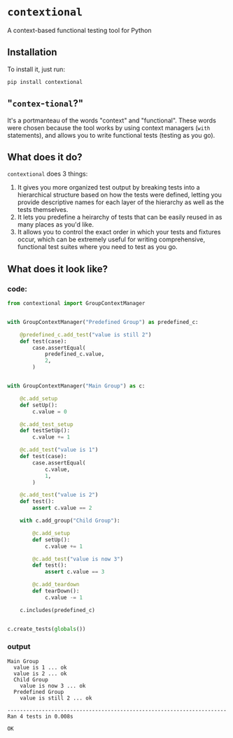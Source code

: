 # `contextional`
A context-based functional testing tool for Python

## Installation

To install it, just run:

```shell
pip install contextional
```

## "`contex`-`tional`?"

It's a portmanteau of the words "context" and "functional". These words were chosen because the tool works by using context managers (`with` statements), and allows you to write functional tests (testing as you go).

## What does it do?

`contextional` does 3 things:

1. It gives you more organized test output by breaking tests into a hierarchical structure based on how the tests were defined, letting you provide descriptive names for each layer of the hierarchy as well as the tests themselves.
2. It lets you predefine a heirarchy of tests that can be easily reused in as many places as you'd like.
3. It allows you to control the exact order in which your tests and fixtures occur, which can be extremely useful for writing comprehensive, functional test suites where you need to test as you go.

## What does it look like?

### code:

```python
from contextional import GroupContextManager


with GroupContextManager("Predefined Group") as predefined_c:

    @predefined_c.add_test("value is still 2")
    def test(case):
        case.assertEqual(
            predefined_c.value,
            2,
        )


with GroupContextManager("Main Group") as c:

    @c.add_setup
    def setUp():
        c.value = 0

    @c.add_test_setup
    def testSetUp():
        c.value += 1

    @c.add_test("value is 1")
    def test(case):
        case.assertEqual(
            c.value,
            1,
        )

    @c.add_test("value is 2")
    def test():
        assert c.value == 2

    with c.add_group("Child Group"):

        @c.add_setup
        def setUp():
            c.value += 1

        @c.add_test("value is now 3")
        def test():
            assert c.value == 3

        @c.add_teardown
        def tearDown():
            c.value -= 1

    c.includes(predefined_c)


c.create_tests(globals())
```

### output

```
Main Group
  value is 1 ... ok
  value is 2 ... ok
  Child Group
    value is now 3 ... ok
  Predefined Group
    value is still 2 ... ok

----------------------------------------------------------------------
Ran 4 tests in 0.008s

OK
```
